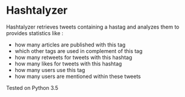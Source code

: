 # Hashtalyzer

Hashtalyzer retrieves tweets containing a hastag and analyzes them to provides statistics like :
- how many articles are published with this tag
- which other tags are used in complement of this tag
- how many retweets for tweets with this hashtag
- how many likes for tweets with this hashtag
- how many users use this tag
- how many users are mentioned within these tweets

Tested on Python 3.5